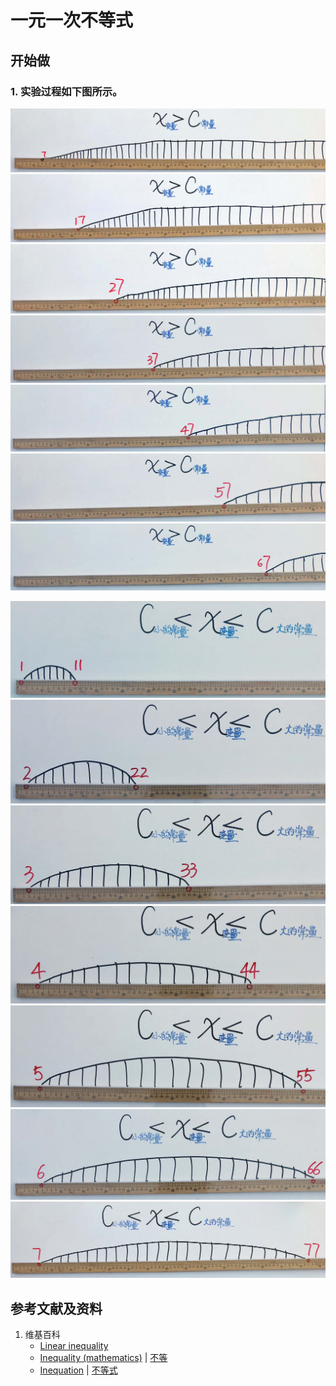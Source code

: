 # 一元一次不等式

## 开始做

### 1. 实验过程如下图所示。

![](/images/数系/等式和不等式的基本性质和移项变号法则/一元一次不等式/1a1.jpg)
![](/images/数系/等式和不等式的基本性质和移项变号法则/一元一次不等式/1a2.jpg)
![](/images/数系/等式和不等式的基本性质和移项变号法则/一元一次不等式/1a3.jpg)
![](/images/数系/等式和不等式的基本性质和移项变号法则/一元一次不等式/1a4.jpg)
![](/images/数系/等式和不等式的基本性质和移项变号法则/一元一次不等式/1a5.jpg)
![](/images/数系/等式和不等式的基本性质和移项变号法则/一元一次不等式/1a6.jpg)
![](/images/数系/等式和不等式的基本性质和移项变号法则/一元一次不等式/1a7.jpg)

![](/images/数系/等式和不等式的基本性质和移项变号法则/一元一次不等式/2a1.jpg)
![](/images/数系/等式和不等式的基本性质和移项变号法则/一元一次不等式/2a2.jpg)
![](/images/数系/等式和不等式的基本性质和移项变号法则/一元一次不等式/2a3.jpg)
![](/images/数系/等式和不等式的基本性质和移项变号法则/一元一次不等式/2a4.jpg)
![](/images/数系/等式和不等式的基本性质和移项变号法则/一元一次不等式/2a5.jpg)
![](/images/数系/等式和不等式的基本性质和移项变号法则/一元一次不等式/2a6.jpg)
![](/images/数系/等式和不等式的基本性质和移项变号法则/一元一次不等式/2a7.jpg)

## 参考文献及资料

1. 维基百科
	- [Linear inequality](https://en.wikipedia.org/wiki/Linear_inequality)
	- [Inequality (mathematics)](https://en.wikipedia.org/wiki/Inequality_(mathematics)) | [不等](https://zh.wikipedia.org/wiki/%E4%B8%8D%E7%AD%89)
	- [Inequation](https://en.wikipedia.org/wiki/Inequation) | [不等式](https://zh.wikipedia.org/wiki/不等式)
	
